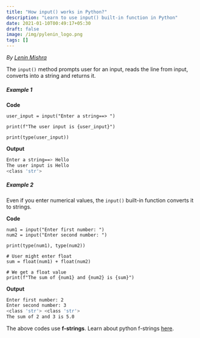 ```yaml
---
title: "How input() works in Python?"
description: "Learn to use input() built-in function in Python"
date: 2021-01-10T00:49:17+05:30
draft: false
image: /img/pylenin_logo.png
tags: []
---
```

<div class="sharethis-inline-follow-buttons"></div>

*By [Lenin Mishra](https://www.pylenin.com/authors/#lenin-mishra)*

The `input()` method prompts user for an input, reads the line from input, converts into a string and returns it.

##### Example 1

**Code**

```python3
user_input = input("Enter a string==> ")

print(f"The user input is {user_input}")

print(type(user_input))
```

**Output**

```bash
Enter a string==> Hello
The user input is Hello
<class 'str'>
```

##### Example 2

Even if you enter numerical values, the `input()` built-in function converts it to strings.

**Code**

```python3
num1 = input("Enter first number: ")
num2 = input("Enter second number: ")

print(type(num1), type(num2))

# User might enter float
sum = float(num1) + float(num2)

# We get a float value
print(f"The sum of {num1} and {num2} is {sum}")
```

**Output**

```bash
Enter first number: 2
Enter second number: 3
<class 'str'> <class 'str'>
The sum of 2 and 3 is 5.0
```

The above codes use **f-strings**. Learn about python f-strings [here](https://www.pylenin.com/blogs/f-strings-python/).